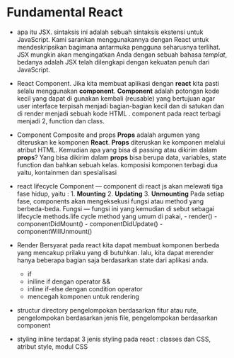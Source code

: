 # Fundamental React

- apa itu JSX.
  sintaksis ini adalah sebuah sintaksis ekstensi untuk JavaScript. Kami sarankan menggunakannya dengan React untuk mendeskripsikan bagimana antarmuka pengguna seharusnya terlihat. JSX mungkin akan mengingatkan Anda dengan sebuah bahasa _templat_, bedanya adalah JSX telah dilengkapi dengan kekuatan penuh dari JavaScript.

- React Component.
  Jika kita membuat aplikasi dengan **react** kita pasti selalu menggunakan **component**. **Component** adalah potongan kode kecil yang dapat di gunakan kembali (reusable) yang bertujuan agar user interface terpisah menjadi bagian-bagian kecil dan di satukan dan di render menjadi sebuah kode HTML . component pada react terbagi menjadi 2, function dan class.

- Component Composite and props
  **Props** adalah argumen yang diteruskan ke komponen **React**. **Props** diteruskan ke komponen melalui atribut HTML. Kemudian apa yang bisa di passing atau dikirim dalam **props**? Yang bisa dikirim dalam **props** bisa berupa data, variables, state function dan bahkan sebuah kelas. komposisi komponen terbagi dua yaitu, kontainmen dan spesialisasi

- react lifecycle
  Component — component di react js akan melewati tiga fase hidup, yaitu : 1. **Mounting** 2. **Updating** 3. **Unmounting**
  Pada setiap fase, components akan mengeksekusi fungsi atau method yang berbeda-beda. Fungsi — fungsi ini yang kemudian di sebut sebagai lifecycle methods.life cycle method yang umum di pakai, - render() - componentDidMount() - componentDidUpdate() - componentWillUnmount()

- Render Bersyarat
  pada react kita dapat membuat komponen berbeda yang mencakup prilaku yang di butuhkan. lalu, kita dapat merender hanya beberapa bagian saja berdasarkan state dari aplikasi anda.

  - if
  - iniline if dengan operator &&
  - inline if-else dengan condition operator
  - mencegah komponen untuk rendering

- structur directory
  pengelompokan berdasarkan fitur atau rute, pengelompokan berdasarkan jenis file, pengelompokan berdasarkan component
- styling inline
  terdapat 3 jenis styling pada react : classes dan CSS, atribut style, modul CSS
